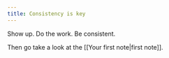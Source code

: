 ```yaml
---
title: Consistency is key
---
```


Show up. Do the work. Be consistent.

Then go take a look at the [[Your first note|first note]].
